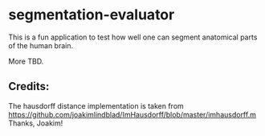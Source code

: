 # segmentation-evaluator

This is a fun application to test how well one can segment anatomical parts of the human brain.

More TBD.

## Credits:

The hausdorff distance implementation is taken from https://github.com/joakimlindblad/ImHausdorff/blob/master/imhausdorff.m Thanks, Joakim! 